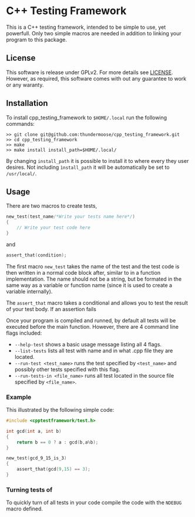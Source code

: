 # C++ Testing Framework

This is a C++ testing framework, intended to be simple to use, yet powerfull.
Only two simple macros are needed in addition to linking your program to
this package.

## License

This software is release under GPLv2. For more details see [LICENSE](LICENSE).
However, as required, this software comes with out any guarantee to work or
any waranty.

## Installation

To install cpp_testing_framework to `$HOME/.local` run the following commands:
```
>> git clone git@github.com:thundermoose/cpp_testing_framework.git
>> cd cpp_testing_framework
>> make 
>> make install install_path=$HOME/.local/
```
By changing `install_path` it is possible to install it to where every they
user desires. Not including `ìnstall_path` it will be automatically be set 
to `/usr/local/`.

## Usage

There are two macros to create tests,
```cpp
new_test(test_name/*Write your tests name here*/)
{
	// Write your test code here
}
```
and
```cpp
assert_that(condition);
```
The first macro `new_test` takes the name of the test and the test code is then
written in a normal code block after, similar to in a function implementation. 
The name should not be a string, but be formated in the same way as a variable 
or function name (since it is used to create a variable 
internally). 

The `assert_that` macro takes a conditional and allows you to test the result 
of your test body. If an assertion fails 

Once your program is compiled and runned, by default all tests will be executed 
before the main function. However, there are 4 command line flags included:
- `--help-test` shows a basic usage message listing all 4 flags.
- `--list-tests` lists all test with name and in what .cpp file they are located.
- `--run-test <test_name>` runs the test specified by `<test_name>` and possibly other tests specified with this flag. 
- `--run-tests-in <file_name>` runs all test located in the source file specified by `<file_name>`.

### Example
This illustrated by the following simple
code:
```cpp
#include <cpptestframework/test.h>

int gcd(int a, int b)
{
	return b == 0 ? a : gcd(b,a%b);
}

new_test(gcd_9_15_is_3)
{
	assert_that(gcd(9,15) == 3);
}
```

### Turning tests of
To quickly turn of all tests in your code compile the code with the `NDEBUG`
macro defined.
